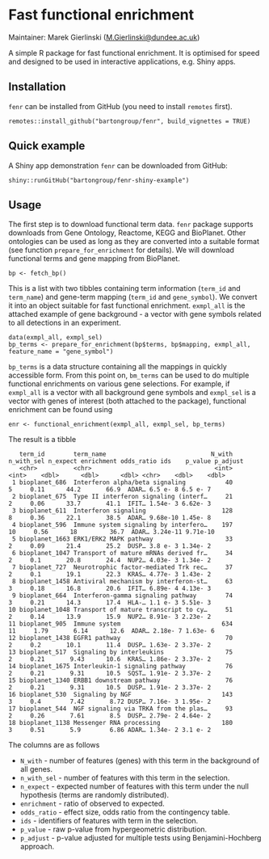 # Fast functional enrichment

Maintainer: Marek Gierlinski (<M.Gierlinski@dundee.ac.uk>)

A simple R package for fast functional enrichment. It is optimised for speed and designed to be used in interactive applications, e.g. Shiny apps.

## Installation

`fenr` can be installed from GitHub (you need to install `remotes` first).

```
remotes::install_github("bartongroup/fenr", build_vignettes = TRUE)
```

## Quick example

A Shiny app demonstration `fenr` can be downloaded from GitHub:

```
shiny::runGitHub("bartongroup/fenr-shiny-example")
```

## Usage

The first step is to download functional term data. `fenr` package supports downloads from Gene Ontology, Reactome, KEGG and BioPlanet. Other ontologies can be used as long as they are converted into a suitable format (see function `prepare_for_enrichment` for details). We will download functional terms and gene mapping from BioPlanet.

```
bp <- fetch_bp()
```

This is a list with two tibbles containing term information (`term_id` and `term_name`) and gene-term mapping (`term_id` and `gene_symbol`). We convert it into an object suitable for fast functional enrichment. `exmpl_all` is the attached example of gene background - a vector with gene symbols related to all detections in an experiment.

```
data(exmpl_all, exmpl_sel)
bp_terms <- prepare_for_enrichment(bp$terms, bp$mapping, exmpl_all, feature_name = "gene_symbol")
```

`bp_terms` is a data structure containing all the mappings in quickly accessible form. From this point on, `bm_terms` can be used to do multiple functional enrichments on various gene selections. For example, if `exmpl_all` is a vector with all background gene symbols and `exmpl_sel` is a vector with genes of interest (both attached to the package), functional enrichment can be found using

```
enr <- functional_enrichment(exmpl_all, exmpl_sel, bp_terms)
```

The result is a tibble

```
   term_id        term_name                             N_with n_with_sel n_expect enrichment odds_ratio ids    p_value p_adjust
   <chr>          <chr>                                  <int>      <int>    <dbl>      <dbl>      <dbl> <chr>    <dbl>    <dbl>
 1 bioplanet_686  Interferon alpha/beta signaling           40          5     0.11      44.2       66.9  ADAR… 6.5 e- 8 6.5 e- 7
 2 bioplanet_675  Type II interferon signaling (interf…     21          2     0.06      33.7       41.1  IFIT… 1.54e- 3 6.62e- 3
 3 bioplanet_611  Interferon signaling                     128          8     0.36      22.1       38.5  ADAR… 9.68e-10 1.45e- 8
 4 bioplanet_596  Immune system signaling by interfero…    197         10     0.56      18         36.7  ADAR… 3.24e-11 9.71e-10
 5 bioplanet_1663 ERK1/ERK2 MAPK pathway                    33          2     0.09      21.4       25.2  DUSP… 3.8 e- 3 1.34e- 2
 6 bioplanet_1047 Transport of mature mRNAs derived fr…     34          2     0.1       20.8       24.4  NUP2… 4.03e- 3 1.34e- 2
 7 bioplanet_727  Neurotrophic factor-mediated Trk rec…     37          2     0.1       19.1       22.3  KRAS… 4.77e- 3 1.43e- 2
 8 bioplanet_1458 Antiviral mechanism by interferon-st…     63          3     0.18      16.8       20.6  IFIT… 6.89e- 4 4.13e- 3
 9 bioplanet_664  Interferon-gamma signaling pathway        74          3     0.21      14.3       17.4  HLA-… 1.1 e- 3 5.51e- 3
10 bioplanet_1048 Transport of mature transcript to cy…     51          2     0.14      13.9       15.9  NUP2… 8.91e- 3 2.23e- 2
11 bioplanet_905  Immune system                            634         11     1.79       6.14      12.6  ADAR… 2.18e- 7 1.63e- 6
12 bioplanet_1438 EGFR1 pathway                             70          2     0.2       10.1       11.4  DUSP… 1.63e- 2 3.37e- 2
13 bioplanet_517  Signaling by interleukins                 75          2     0.21       9.43      10.6  KRAS… 1.86e- 2 3.37e- 2
14 bioplanet_1675 Interleukin-1 signaling pathway           76          2     0.21       9.31      10.5  SQST… 1.91e- 2 3.37e- 2
15 bioplanet_1340 ERBB1 downstream pathway                  76          2     0.21       9.31      10.5  DUSP… 1.91e- 2 3.37e- 2
16 bioplanet_530  Signaling by NGF                         143          3     0.4        7.42       8.72 DUSP… 7.16e- 3 1.95e- 2
17 bioplanet_544  NGF signaling via TRKA from the plas…     93          2     0.26       7.61       8.5  DUSP… 2.79e- 2 4.64e- 2
18 bioplanet_1138 Messenger RNA processing                 180          3     0.51       5.9        6.86 ADAR… 1.34e- 2 3.1 e- 2
```

The columns are as follows

 - `N_with` - number of features (genes) with this term in the background of all genes.
 - `n_with_sel` - number of features with this term in the selection.
 - `n_expect` - expected number of features with this term under the null hypothesis (terms are randomly distributed).
 - `enrichment` - ratio of observed to expected.
 - `odds_ratio` - effect size, odds ratio from the contingency table.
 - `ids` - identifiers of features with term in the selection.
 - `p_value` - raw p-value from hypergeometric distribution.
 - `p_adjust` - p-value adjusted for multiple tests using Benjamini-Hochberg approach.
 

